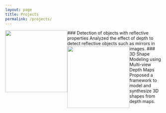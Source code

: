 ```yaml
---
layout: page
title: Projects
permalink: /projects/
---
```


<img style="float: left;" width="200" height="200" src="https://jsreddy.github.io/images/ObjDet.png">
### Detection of objects with reflective properties 
Analyzed the effect of depth to detect reflective objects such as mirrors in images. 

<img style="float: left;" width="200" height="200" src="https://jsreddy.github.io/images/multiview_depth.png">
### 3D Shape Modeling using Multi-view Depth Maps 
Proposed a framework to model and synthesize 3D shapes from depth maps. 


<!-- <b> ![Scene Text Detection And Recognition](https://jsreddy.github.io/images/detected_text.png)</b>
    Experimented with a two stage network to detect text from natural images. 

<b> ![Brand Logo Detection](https://jsreddy.github.io/images/logo.jpg)</b>
    Trained FasterRCNN for detecting logos in natural images. The project also explores methods to detect logos using visual features from a few number of reference images

<b> ![Representation Learning and Random Projections for Sparse Data](https://jsreddy.github.io/images/mtp.png)</b>
    Experimented with various hashing techniques for dimensionality reduction. We also explored multi-task setting for Named Entity Disambiguation(NED).

<b> ![Classifying Thermographic features for Breast Cancer Screening](https://jsreddy.github.io/images/breast_cancer.jpg)</b>
    Designed an algorithm to automatically classify thermographic images for the presence of breast cancer. We also enable automatic detection of the suspected malignant regions in images taken from various angles.
 -->
    